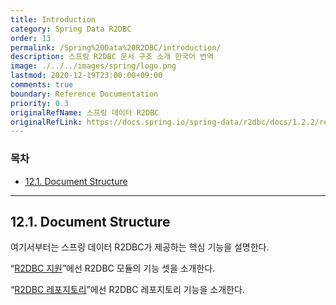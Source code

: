 ```yaml
---
title: Introduction
category: Spring Data R2DBC
order: 13
permalink: /Spring%20Data%20R2DBC/introduction/
description: 스프링 R2DBC 문서 구조 소개 한국어 번역
image: ./../../images/spring/logo.png
lastmod: 2020-12-19T23:00:00+09:00
comments: true
boundary: Reference Documentation
priority: 0.3
originalRefName: 스프링 데이터 R2DBC
originalRefLink: https://docs.spring.io/spring-data/r2dbc/docs/1.2.2/reference/html/#introduction
---
```


### 목차

- [12.1. Document Structure](#121-document-structure)

---

## 12.1. Document Structure

여기서부터는 스프링 데이터 R2DBC가 제공하는 핵심 기능을 설명한다.

“[R2DBC 지원](../r2dbcsupport)”에선 R2DBC 모듈의 기능 셋을 소개한다.

“[R2DBC 레포지토리](../../r2dbcrepositories)”에선 R2DBC 레포지토리 기능을 소개한다.